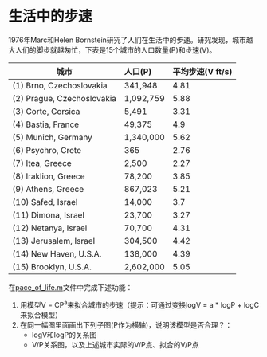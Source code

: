 # 生活中的步速

1976年Marc和Helen Bornstein研究了人们在生活中的步速。研究发现，城市越大人们的脚步就越匆忙，下表是15个城市的人口数量(P)和步速(V)。 

| 城市                       | 人口(P)   | 平均步速(V ft/s) |
|----------------------------|:----------|:-----------------|
| (1) Brno, Czechoslovakia   | 341,948   | 4.81             |
| (2) Prague, Czechoslovakia | 1,092,759 | 5.88             |
| (3) Corte, Corsica         | 5,491     | 3.31             |
| (4) Bastia, France         | 49,375    | 4.9              |
| (5) Munich, Germany        | 1,340,000 | 5.62             |
| (6) Psychro, Crete         | 365       | 2.76             |
| (7) Itea, Greece           | 2,500     | 2.27             |
| (8) Iraklion, Greece       | 78,200    | 3.85             |
| (9) Athens, Greece         | 867,023   | 5.21             |
| (10) Safed, Israel         | 14,000    | 3.7              |
| (11) Dimona, Israel        | 23,700    | 3.27             |
| (12) Netanya, Israel       | 70,700    | 4.31             |
| (13) Jerusalem, Israel     | 304,500   | 4.42             |
| (14) New Haven, U.S.A.     | 138,000   | 4.39             |
| (15) Brooklyn, U.S.A.      | 2,602,000 | 5.05             |

在[pace_of_life.m](./pace_of_life.m)文件中完成下述功能：

1. 用模型V = CP<sup>a</sup>来拟合城市的步速（提示：可通过变换logV = a * logP + logC来拟合模型）
2. 在同一幅图里面画出下列子图(P作为横轴)，说明该模型是否合理？：
    - logV和logP的关系图
    - V/P关系图，以及上述城市实际的V/P点、拟合的V/P点
